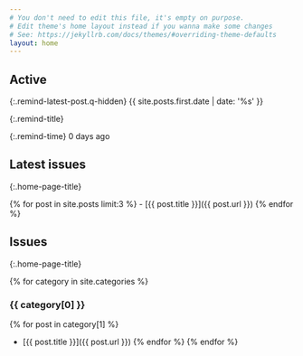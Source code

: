 ```yaml
---
# You don't need to edit this file, it's empty on purpose.
# Edit theme's home layout instead if you wanna make some changes
# See: https://jekyllrb.com/docs/themes/#overriding-theme-defaults
layout: home
---
```

<!--
<script type='text/javascript'>
  window.onload = evt => {
    var colors = {
      rails: '#F2B400',
      github: '#9966CC'
    }
    console.log(colors['rails'])
    var items = ['#F2B400', '#9966CC', '#A4C639', '#89CFF0', '#B0BF1A', '#C9FFE5']
    document.querySelectorAll('.img-thumb').forEach(function(element) {
      var item = items[Math.floor(Math.random()*items.length)];
      element.style.background = item
    });
  };
</script> -->

<!-- <div class="top-post">
  <ul>
    {% for post in site.posts %}
      <li>
        <span class="entry-date"><time datetime="{{ post.date | date_to_xmlschema }}" itemprop="datePublished">{{ post.date | date_to_string }} --- </time></span>
        <a class='post-title' href="{{ post.url }}">{{ post.title }}</a>
      </li>
    {% endfor %}
  </ul>
</div> -->

<script type='text/javascript'>
  function caculateTime() {
    var today_in_number = new Date().getTime() / 1000
    var last_time = document.getElementsByClassName('remind-latest-post')[0].textContent
    distance = (parseInt(today_in_number) - parseInt(last_time))/60/60/24
    var distanceDiv = document.getElementsByClassName('remind-time')[0]
    distanceDiv.innerText = `${Math.round(distance)} days ago`
}
  window.onload = evt => {
    caculateTime()
  };
</script>


<div class="header-right" markdown='1'> 

## Active

{:.remind-latest-post.q-hidden}
{{ site.posts.first.date | date: '%s' }}


{:.remind-title}

{:.remind-time}
0 days ago


## Latest issues
{:.home-page-title}
<div class="latest-item" markdown="1">
{% for post in site.posts limit:3 %}
  - [{{ post.title }}]({{ post.url }})
{% endfor %}
</div>

</div>

## Issues
{:.home-page-title}

{% for category in site.categories %}
### {{ category[0] }}
{% for post in category[1] %}
  - [{{ post.title }}]({{ post.url }})
{% endfor %}
{% endfor %}
